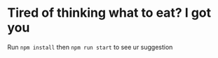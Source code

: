 # Tired of thinking what to eat? I got you

Run `npm install` then `npm run start` to see ur suggestion
